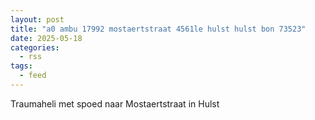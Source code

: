 ```yaml
---
layout: post
title: "a0 ambu 17992 mostaertstraat 4561le hulst hulst bon 73523"
date: 2025-05-18
categories: 
  - rss
tags: 
  - feed
---
```


Traumaheli met spoed naar Mostaertstraat in Hulst
